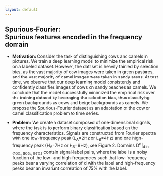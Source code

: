```yaml
---
layout: default
---
```


## Spurious-Fourier: <br>Spurious features encoded in the frequency domain
- **Motivation:** Consider the task of distinguishing cows and camels in pictures. We train a deep learning model to minimize the empirical risk on a labeled dataset. However, the dataset is heavily tainted by selection bias, as the vast majority of cow images were taken in green pastures, and the vast majority of camel images were taken in sandy areas. At test time, we observe that our deep learning model consistently and confidently classifies images of cows on sandy beaches as camels. We conclude that the model successfully minimized the empirical risk over the training dataset by leveraging the selection bias, thus classifying green backgrounds as cows and beige backgrounds as camels. We propose the Spurious-Fourier dataset as an adaptation of the cow or camel classification problem to time series.

- **Problem:** We create a dataset composed of one-dimensional signals, where the task is to perform binary classification based on the frequency characteristics. Signals are constructed from Fourier spectra with one low-frequency peak (L<sub>A</sub>=2Hz or L<sub>B</sub>=4Hz) and one high-frequency peak (H<sub>A</sub>=7Hz or H<sub>B</sub>=9Hz), see Figure 2. Domains D<sup>d</sup>|<sub>d in {10%, 80%, 90%}</sub> contain signal-label pairs, where the label is a noisy function of the low- and high-frequencies such that low-frequency peaks bear a varying correlation of d with the label and high-frequency peaks bear an invariant correlation of 75% with the label.
